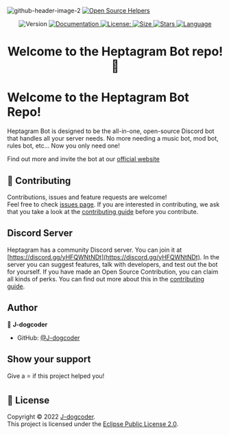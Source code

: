 ![github-header-image-2](https://user-images.githubusercontent.com/65788728/160950742-a9594e09-17da-4baa-ae01-b67b8662cf0b.png)
[![Open Source Helpers](https://www.codetriage.com/heptagram-bot-project/discord-bot/badges/users.svg)](https://www.codetriage.com/heptagram-bot-project/discord-bot)

<p align="center">
  <img alt="Version" src="https://img.shields.io/badge/version-3.0.0-yellow.svg?cacheSeconds=2592000&style=for-the-badge&logo=github?label=healthinesses" />
  <a href="https://github.com/Heptagram-Bot-Project/bot#readme" target="_blank">
    <img alt="Documentation" src="https://img.shields.io/badge/documentation-yes-brightgreen.svg?style=for-the-badge&logo=github?label=healthinesses" />
  </a>
  <a href="https://github.com/Heptagram-Bot-Project/bot/blob/main/LICENSE" target="_blank">
    <img alt="License:" src="https://img.shields.io/github/license/Heptagram-Bot-Project/bot?style=for-the-badge&logo=github?label=healthinesses" />
  </a>
  <a href="https://github.com/Heptagram-Bot-Project/bot">
    <img alt="Size" src="https://img.shields.io/github/languages/code-size/Heptagram-Bot-Project/bot?style=for-the-badge&logo=github?label=healthinesses" />
  </a>
   <a href="https://github.com/Heptagram-Bot-Project/bot">
    <img alt="Stars" src="https://img.shields.io/github/stars/Heptagram-Bot-Project/bot?style=for-the-badge&logo=github?label=healthinesses" />
  </a>
   <a href="https://github.com/Heptagram-Bot-Project/bot">
    <img alt="Language" src="https://img.shields.io/github/languages/top/Heptagram-Bot-Project/bot?style=for-the-badge&logo=github?label=healthinesses?" />
  </a>
</p>

<h1 align="center">Welcome to the Heptagram Bot repo! 👋</h1>

# Welcome to the Heptagram Bot Repo!

Heptagram Bot is designed to be the all-in-one, open-source Discord bot that handles all your server needs. No more needing a music bot, mod bot, rules bot, etc... Now you only need one!

Find out more and invite the bot at our [official website](https://heptagrambotproject.com)

## 🤝 Contributing

Contributions, issues and feature requests are welcome!<br />Feel free to check [issues page](https://github.com/Heptagram-Bot-Project/bot/issues). If you are interested in contributing, we ask that you take a look at the [contributing guide](https://github.com/Heptagram-Bot-Project/bot/blob/main/CONTRIBUTING.md) before you contribute.

## Discord Server

Heptagram has a community Discord server. You can join it at [https://discord.gg/yHFQWNtNDt](https://discord.gg/yHFQWNtNDt). In the server you can suggest features, talk with developers, and test out the bot for yourself. If you have made an Open Source Contribution, you can claim all kinds of perks. You can find out more about this in the [contributing guide](https://github.com/Heptagram-Bot-Project/bot/blob/main/CONTRIBUTING.md).

## Author

👤 **J-dogcoder**

* GitHub: [@J-dogcoder](https://github.com/J-dogcoder)

## Show your support

Give a ⭐️ if this project helped you!

## 📝 License

Copyright © 2022 [J-dogcoder](https://github.com/J-dogcoder).<br />
This project is licensed under the [Eclipse Public License 2.0](https://github.com/Heptagram-Bot-Project/bot/blob/main/LICENSE).
